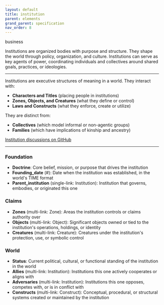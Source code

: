 ```yaml
---
layout: default
title: institution
parent: elements
grand_parent: specification
nav_order: 8
---
```


<span class="material-symbols-outlined">business</span>

Institutions are organized bodies with purpose and structure. They shape the world through policy, organization, and culture. Institutions can serve as key agents of power, coordinating individuals and collectives around shared goals, practices, or ideologies. 

--- 

Institutions are executive structures of meaning in a world. They interact with:

- **Characters and Titles** (placing people in institutions)
- **Zones, Objects, and Creatures** (what they define or control)
- **Laws and Constructs** (what they enforce, create or utilize)

They are distinct from:

- **Collectives** (which model informal or non-agentic groups)
- **Families** (which have implications of kinship and ancestry)

[Institution discussions on GitHub](https://github.com/OnlyWorlds/OnlyWorlds/discussions/categories/institution)

---
### Foundation
- **Doctrine**: Core belief, mission, or purpose that drives the institution
- **Founding_date** (#): Date when the institution was established, in the world's TIME format
- **Parent_institution** (single-link: Institution): Institution that governs, embodies, or originated this one

### Claims
- **Zones** (multi-link: Zone): Areas the institution controls or claims authority over
- **Objects** (multi-link: Object): Significant objects owned or tied to the institution's operations, holdings, or identity
- **Creatures** (multi-link: Creature): Creatures under the institution's protection, use, or symbolic control

### World
- **Status**: Current political, cultural, or functional standing of the institution in the world
- **Allies** (multi-link: Institution): Institutions this one actively cooperates or aligns with
- **Adversaries** (multi-link: Institution): Institutions this one opposes, competes with, or is in conflict with
- **Constructs** (multi-link: Construct): Conceptual, procedural, or structural systems created or maintained by the institution

